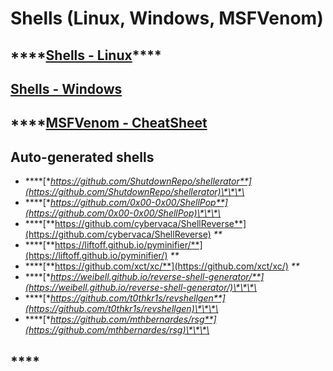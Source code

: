 # Shells \(Linux, Windows, MSFVenom\)

## \*\*\*\*[**Shells - Linux**](linux.md)\*\*\*\*

## [**Shells - Windows**](windows.md)

## \*\*\*\*[**MSFVenom - CheatSheet**](untitled.md)

## **Auto-generated shells**

* \*\*\*\*[**https://github.com/ShutdownRepo/shellerator**](https://github.com/ShutdownRepo/shellerator)\*\*\*\*
* \*\*\*\*[**https://github.com/0x00-0x00/ShellPop**](https://github.com/0x00-0x00/ShellPop)\*\*\*\*
* \*\*\*\*[**https://github.com/cybervaca/ShellReverse**](https://github.com/cybervaca/ShellReverse) _\*\*_
* \*\*\*\*[**https://liftoff.github.io/pyminifier/**](https://liftoff.github.io/pyminifier/) _\*\*_
* \*\*\*\*[**https://github.com/xct/xc/**](https://github.com/xct/xc/) _\*\*_
* \*\*\*\*[**https://weibell.github.io/reverse-shell-generator/**](https://weibell.github.io/reverse-shell-generator/)\*\*\*\*
* \*\*\*\*[**https://github.com/t0thkr1s/revshellgen**](https://github.com/t0thkr1s/revshellgen)\*\*\*\*
* \*\*\*\*[**https://github.com/mthbernardes/rsg**](https://github.com/mthbernardes/rsg)\*\*\*\*

## \*\*\*\*

